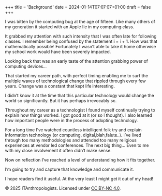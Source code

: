 +++
title = 'Background'
date = 2024-01-14T07:07:07+01:00
draft = false
+++

I was bitten by the computing bug at the age of fifteen. Like many others of my generation it started with an Apple IIe in my computing class. 

It grabbed my attention with such intensity that I was often late for following classes. I remember being confused by the statement i = i + 1. How was that mathematically possible! Fortunately I wasn’t able to take it home otherwise my school work would have been severely impacted.

Looking back that was an early taste of the attention grabbing power of computing devices…

That started my career path, with perfect timing enabling me to surf the multiple waves of technological change that rippled through every few years. Change was a constant that kept life interesting.

I didn’t know it at the time that this particular technology would change the world so significantly. But it has perhaps irrevocably so. 

Throughout my career as a technologist I found myself continually trying to explain how things worked. I got good at it (or so I thought). I also learned how important people were in the process of adopting technology. 

For a long time I’ve watched countless intelligent folk try and explain information technology (or computing, digital,blah,falute..). I’ve lived through too many methodologies and attended too many religious experiences at vendor led conferences. The next big thing… Even to me with my close involvement it often didn’t make sense. 

Now on reflection I’ve reached a level of understanding how it fits together. 

I’m going to try and capture that knowledge and communicate it.

I hope readers find it useful. At the very least I might get it out of my head! 


© 2025 ITAnthropologists. Licensed under [CC BY-NC 4.0](https://creativecommons.org/licenses/by-nc/4.0/).
